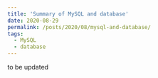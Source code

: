 ```yaml
---
title: 'Summary of MySQL and database'
date: 2020-08-29
permalink: /posts/2020/08/mysql-and-database/
tags:
  - MySQL
  - database
---
```


to be updated

<!--more-->